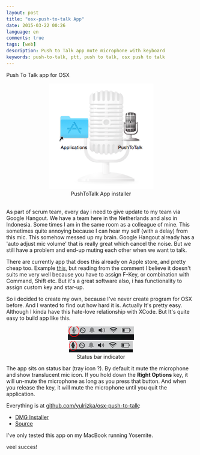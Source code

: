 ```yaml
---
layout: post
title: "osx-push-to-talk App"
date: 2015-03-22 00:26
language: en
comments: true
tags: [web]
description: Push to Talk app mute microphone with keyboard 
keywords: push-to-talk, ptt, push to talk, osx push to talk
---
```


Push To Talk app for OSX

<div class="thumbnail" align="center">
  <img src="/images/post/ptt/ptt-installer.png" alt="PushToTalk App">
  <div class="caption">PushToTalk App installer</div>
</div>
<br/>

As part of scrum team, every day i need to give update to my team via Google Hangout.
We have a team here in the Netherlands and also in Indonesia.
Some times I am in the same room as a colleague of mine. This sometimes quite annoying
because I can hear my self (with a delay) from this mic. This somehow messed up my brain.
Google Hangout already has a 'auto adjust mic volume' that is really great which cancel the noise.
But we still have a problem and end-up muting each other when we want to talk.

There are currently app that does this already on Apple store, and pretty cheap too. 
Example [this](https://itunes.apple.com/us/app/push-to-talk/id547067197), but reading from the comment
I believe it doesn't suits me very well because you have to assign F-Key, or combination with Command, Shift etc.
But it's a great software also, i has functionality to assign custom key and star-up.

So i decided to create my own, because I've never create program for OSX before. And I wanted to find out how hard it is.
Actually It's pretty easy. Although I kinda have this hate-love relationship with XCode. But It's quite easy to build app like this. 

<div class="" align="center">
  <img src="/images/post/ptt/ptt-off.png" alt="PushToTalk Off state">
  <br>
  <img src="/images/post/ptt/ptt-on.png" alt="PushToTalk on State">
  <div class="caption">Status bar indicator</div>
</div>

The app sits on status bar (tray icon ?). By default it mute the microphone and show
translucent mic icon. If you hold down the **Right Options** key, it will un-mute the microphone as long as you press that button. And when you release the key, it will mute the microphone until you quit the application.

Everything is at [github.com/yulrizka/osx-push-to-talk](https://github.com/yulrizka/osx-push-to-talk):

* [DMG Installer](https://github.com/yulrizka/osx-push-to-talk/releases)
* [Source](https://github.com/yulrizka/osx-push-to-talk)

I've only tested this app on my MacBook running Yosemite.

veel succes!
